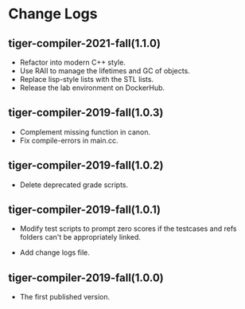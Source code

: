 # Change Logs

## tiger-compiler-2021-fall(1.1.0)

- Refactor into modern C++ style.
- Use RAII to manage the lifetimes and GC of objects.
- Replace lisp-style lists with the STL lists.
- Release the lab environment on DockerHub.

## tiger-compiler-2019-fall(1.0.3)

- Complement missing function in canon.
- Fix compile-errors in main.cc.

## tiger-compiler-2019-fall(1.0.2)

- Delete deprecated grade scripts.


## tiger-compiler-2019-fall(1.0.1)

- Modify test scripts to prompt zero scores if the testcases and refs folders can't be appropriately linked.

- Add change logs file.

## tiger-compiler-2019-fall(1.0.0)

- The first published version.
